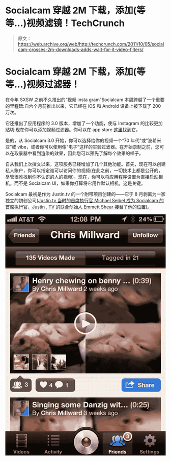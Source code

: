 # Socialcam 穿越 2M 下载，添加(等等...)视频滤镜！TechCrunch

> 原文：<https://web.archive.org/web/http://techcrunch.com/2011/10/05/socialcam-crosses-2m-downloads-adds-wait-for-it-video-filters/>

# Socialcam 穿越 2M 下载，添加(等等…)视频过滤器！

在今年 SXSW 之前不久推出的“视频 insta gram”Socialcam 本周跨越了一个重要的里程碑:自六个月前推出以来，它已经在 iOS 和 Android 设备上被下载了 200 万次。

它还推出了应用程序的 3.0 版本，增加了一个功能，使与 Instagram 的比较更加贴切:现在你可以添加视频过滤器。你可以在 app store [这里](https://web.archive.org/web/20230204111709/http://itunes.apple.com/us/app/socialcam-video-camera/id421228047?mt=8)找到它。

是的，从 Socialcam 3.0 开始，你可以选择给你的视频一个“70 年代”或“波希米亚”或 vibe，或者你可以使用像“电子”这样的实验过滤器。在开始录制之前，您可以在取景器中看到渲染的效果，因此您可以预先了解每个效果的样子。

自从我们上次撰文以来，这项服务已经增加了几个其他功能。首先，现在可以创建私人账户，你可以指定谁可以访问你的视频(在此之前，一切技术上都是公开的，尽管很难找到你不认识的人的视频)。现在，你可以将应用程序设置为直接启动相机，而不是 Socialcam UI，如果你打算将它用作默认相机，这是关键。

Socialcam 最初是作为 Justin.tv 的一个附带项目创建的——它于 8 月剥离为一家独立的初创公司[(Justin.tv 当时的首席执行官 Michael Seibel 成为 Socialcam 的首席执行官，Justin . TV 的联合创始人 Emmett Shear 接替了他的位置)。](https://web.archive.org/web/20230204111709/https://techcrunch.com/2011/08/29/after-a-hot-start-justin-tv-spins-off-socialcam-its-instagram-for-video/)

![](img/1e45d012d1bfa3242ce9fe1b79f1f8d7.png)